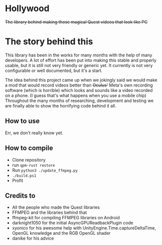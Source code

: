 # Hollywood
~~The library behind making those magical Quest videos that look like PC~~

# The story behind this
This library has been in the works for many months with the help of many developers. A lot of effort has been put into making this stable and properly usable, but it is still not very friendly or generic yet. 
It currently is not very configurable or well documented, but it's a start.

The idea behind this project came up when we jokingly said we would make a mod that would record videos better than ~~Oculus'~~ Meta's own recording software (which is horrible) which looks and sounds like a video recorded on a phone. (I guess that's what happens when you use a mobile chip)
Throughout the many months of researching, development and testing we are finally able to show the horrifying code behind it all.

## How to use
Err, we don't really know yet. 

## How to compile
- Clone repository
- run `qpm-rust restore`
- Run `python3 ./update_ffmpeg.py`
- `./build.ps1`
- Profit


## Credits to
- All the people who made the Quest libraries
- FFMPEG and the libraries behind that
- ffmpeg-kit for compiling FFMPEG libraries on Android
- darknight1050 for the initial AsyncGPUReadbackPlugin code
- xyonico for his awesome help with UnityEngine.Time.captureDeltaTime, OpenGL knowledge and the RGB OpenGL shader
- danike for his advice
